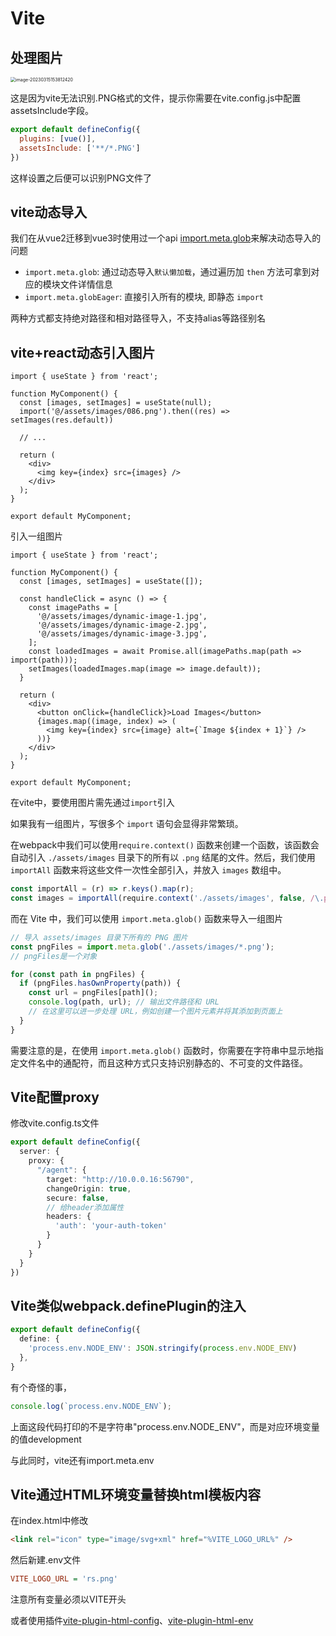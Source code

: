 # Vite

## 处理图片

<img src="https://minimax-1256590847.cos.ap-shanghai.myqcloud.com/img/image-20230315153812420.png" alt="image-20230315153812420" style="zoom: 50%;" />

这是因为vite无法识别.PNG格式的文件，提示你需要在vite.config.js中配置assetsInclude字段。

```js
export default defineConfig({
  plugins: [vue()],
  assetsInclude: ['**/*.PNG']
})
```

这样设置之后便可以识别PNG文件了

## vite动态导入

我们在从vue2迁移到vue3时使用过一个api [import.meta.glob](https://fncheng.github.io/blog/frontend/vue/Vue3/%E4%BB%8Evue2%E8%BF%81%E7%A7%BB%E5%88%B0vue3.html#%E8%B7%AF%E7%94%B1%E5%8A%A8%E6%80%81%E5%AF%BC%E5%85%A5)来解决动态导入的问题

- `import.meta.glob`: 通过动态导入`默认懒加载`，通过遍历加 `then` 方法可拿到对应的模块文件详情信息
- `import.meta.globEager`: 直接引入所有的模块, 即静态 `import`

两种方式都支持绝对路径和相对路径导入，不支持alias等路径别名





## vite+react动态引入图片

```tsx
import { useState } from 'react';

function MyComponent() {
  const [images, setImages] = useState(null);
  import('@/assets/images/086.png').then((res) => setImages(res.default))

  // ...

  return (
    <div>
      <img key={index} src={images} />
    </div>
  );
}

export default MyComponent;
```

引入一组图片

```tsx
import { useState } from 'react';

function MyComponent() {
  const [images, setImages] = useState([]);

  const handleClick = async () => {
    const imagePaths = [
      '@/assets/images/dynamic-image-1.jpg',
      '@/assets/images/dynamic-image-2.jpg',
      '@/assets/images/dynamic-image-3.jpg',
    ];
    const loadedImages = await Promise.all(imagePaths.map(path => import(path)));
    setImages(loadedImages.map(image => image.default));
  }

  return (
    <div>
      <button onClick={handleClick}>Load Images</button>
      {images.map((image, index) => (
        <img key={index} src={image} alt={`Image ${index + 1}`} />
      ))}
    </div>
  );
}

export default MyComponent;
```



在vite中，要使用图片需先通过`import`引入

如果我有一组图片，写很多个 `import` 语句会显得非常繁琐。

在webpack中我们可以使用`require.context()` 函数来创建一个函数，该函数会自动引入 `./assets/images` 目录下的所有以 `.png` 结尾的文件。然后，我们使用 `importAll` 函数来将这些文件一次性全部引入，并放入 `images` 数组中。

```js
const importAll = (r) => r.keys().map(r);
const images = importAll(require.context('./assets/images', false, /\.png$/));
```

而在 Vite 中，我们可以使用 `import.meta.glob()` 函数来导入一组图片

```js
// 导入 assets/images 目录下所有的 PNG 图片
const pngFiles = import.meta.glob('./assets/images/*.png');
// pngFiles是一个对象

for (const path in pngFiles) {
  if (pngFiles.hasOwnProperty(path)) {
    const url = pngFiles[path]();
    console.log(path, url); // 输出文件路径和 URL
    // 在这里可以进一步处理 URL，例如创建一个图片元素并将其添加到页面上
  }
}
```

需要注意的是，在使用 `import.meta.glob()` 函数时，你需要在字符串中显示地指定文件名中的通配符，而且这种方式只支持识别静态的、不可变的文件路径。



## Vite配置proxy

修改vite.config.ts文件

```ts
export default defineConfig({
  server: {
    proxy: {
      "/agent": {
        target: "http://10.0.0.16:56790",
        changeOrigin: true,
        secure: false,
        // 给header添加属性
        headers: {
          'auth': 'your-auth-token'
        }
      }
    }
  }
})
```



## Vite类似webpack.definePlugin的注入

```ts
export default defineConfig({
  define: {
    'process.env.NODE_ENV': JSON.stringify(process.env.NODE_ENV)
  },
}
```

有个奇怪的事，

```ts
console.log(`process.env.NODE_ENV`);
```

上面这段代码打印的不是字符串"process.env.NODE_ENV"，而是对应环境变量的值development



与此同时，vite还有import.meta.env



## Vite通过HTML环境变量替换html模板内容

在index.html中修改

```html
<link rel="icon" type="image/svg+xml" href="%VITE_LOGO_URL%" />
```

然后新建.env文件

```ini
VITE_LOGO_URL = 'rs.png'
```

注意所有变量必须以VITE开头



或者使用插件[vite-plugin-html-config](https://www.npmjs.com/package/vite-plugin-html-config)、[vite-plugin-html-env](https://www.npmjs.com/package/vite-plugin-html-env)

